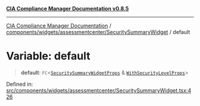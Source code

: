 [**CIA Compliance Manager Documentation v0.8.5**](../../../../../README.md)

***

[CIA Compliance Manager Documentation](../../../../../modules.md) / [components/widgets/assessmentcenter/SecuritySummaryWidget](../README.md) / default

# Variable: default

> **default**: `FC`\<[`SecuritySummaryWidgetProps`](../interfaces/SecuritySummaryWidgetProps.md) & [`WithSecurityLevelProps`](../../../../../hoc/withSecurityLevelState/interfaces/WithSecurityLevelProps.md)\>

Defined in: [src/components/widgets/assessmentcenter/SecuritySummaryWidget.tsx:426](https://github.com/Hack23/cia-compliance-manager/blob/3ae0301247f765ba03c8c0fe645db4718bb8af76/src/components/widgets/assessmentcenter/SecuritySummaryWidget.tsx#L426)
